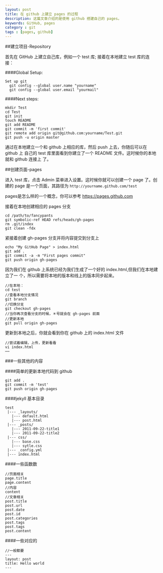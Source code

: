 ```yaml
---
layout: post
title: 在 github 上建立 pages 的过程
description: 这篇文章介绍的是使用 github 搭建自己的 pages。
keywords: GitHub, pages
category : git
tags : [pages, github]
---
```


##建立项目-Repository

  首先在 GitHub 上建立自己库，例如一个 test 库;
  接着在本地建立 test 库的连接：
  
####Global Setup:

    Set up git 
      git config --global user.name "yourname"
      git config --global user.email "yourmail"
      
####Next steps:

    mkdir Test
    cd Test
    git init
    touch README
    git add README
    git commit -m 'first commit'
    git remote add origin git@github.com:yourname/Test.git
    git push -u origin master
    
通过在本地建立一个和 github 上相应的库，然后 push 上去，你随后可以在 github 上
自己的 test 库里面看到你建立了一个 README 文件。这时候你的本地就和 github 连接上
了。

##创建页面-pages

进入 test 库，点击 Admin 菜单进入设置。这时候你就可以创建一个 page 了。创建的
page 是一个页面，其路径为  `http://yourname.github.com/test`

pages是怎么样的一个概念，你可以参考 <https://pages.github.com>

接着在本地创建相应的 pages 分支

    cd /path/to/fancypants
    git symbolic-ref HEAD refs/heads/gh-pages
    rm .git/index
    git clean -fdx
    
紧接着创建 gh-pages 分支并将内容提交到分支上

    echo "My GitHub Page" > index.html
    git add .
    git commit -a -m "First pages commit"
    git push origin gh-pages
    
因为我们在 github 上系统已经为我们生成了一个好的 index.html,但我们在本地建立了一
个，所以需要将本地的版本和线上的版本同步起来。

    //在本地：
    cd test
    //查看本地分支情况
    git branch
    //切换分支
    git checkout gh-pages
    //当你再次查看分支的时候，＊号就会在 gh-pages 前面
    //更新本地
    git pull origin gh-pages
    
更新到本地之后，你就会看到你在 github 上的 index.html 文件

    //尝试着编辑，上传，更新看看
    vi index.html
    ⋯⋯
    
###一些其他的内容

####简单的更新本地代码到 github

    git add . 
    git commit -m 'test'
    git push origin gh-pages
    
####jekyll 基本目录

    test
     |--- _layouts/
       |--- default.html
       |--- post.html
     |--- _posts/
       |--- 2011-09-22-title1
       |--- 2011-09-22-title2
     |--- css/
       |--- base.css
       |--- sytle.css
     |--- _config.yml
     |--- index.html
     
####一些函数数

    //页面相关
    page.title
    page.content
    //内容
    content
    //文章相关
    post.title
    post.url
    post.date
    post.id
    post.categories
    post.tags
    post.tags
    post.content
    
####一些对应的

    //一般都要
    ---
    layout: post
    title: Hello world
    ---
